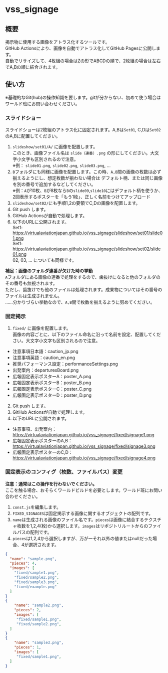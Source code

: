 # vss_signage

## 概要
掲示物に使用する画像をアトラス化するツールです。  
GitHub Actionsにより、画像を自動でアトラス化してGitHub Pagesに公開します。  
自動でリサイズして、4枚組の場合はZの形でABCDの順で、2枚組の場合は左右でA,Bの順に結合されます。  

## 使い方
※基礎的なGit(hub)の操作知識を要します。gitが分からない、初めて使う場合はワールド班にお問い合わせください。
### スライドショー
スライドショーは2枚組のアトラス化に固定されます。A,Bは`Set01`, C,Dは`Set02`のA,Bに配置してください。
1. `slideshow/set01/A/` に画像を配置します。  
   このとき、画像ファイル名は `slide（連番）.png` の形にしてください。大文字小文字も区別されるので注意。  
   ※例： `slide01.png`, `slide02.png`, `slide03.png`, ...
2. `B`フォルダにも同様に画像を配置します。この時、`A,B`間の画像の枚数は必ず揃えるようにし、想定枚数が揃わない場合は
   デフォルト柄、または同じ画像を別の番号で追加するなどしてください。  
   ※例：`A`が10枚、`B`が8枚なら`B`の`slide09`,`slide10`にはデフォルト柄を使うか、2回表示するポスターを「もう1枚」、正しく名前をつけてアップロード
3. `slideshow/set02/`にも手順1,2の要領でC,Dの画像を配置します。
4. Git push します。
5. GitHub Actionsが自動で処理します。
6. 以下のURLに公開されます。  
   Set1: https://virtualaviationjapan.github.io/vss_signage/slideshow/set01/slide01.png  
   Set1: https://virtualaviationjapan.github.io/vss_signage/slideshow/set02/slide01.png  
   02, 03, ... についても同様です。

**補足：画像のフォルダ連番が欠けた時の挙動**  
   `A`フォルダにある画像の連番で処理をするので、歯抜けになると他のフォルダのその番号も無視されます。  
   ただし、歯抜けでも他のファイルは処理されます。成果物についてはその番号のファイルは生成されません。  
   ……分かりづらい挙動なので、`A,B`間で枚数を揃えるように努めてください。
   
### 固定掲示
1. `fixed/` に画像を配置します。  
   画像の内容ごとに、以下のファイル命名に沿って名前を設定、配置してください。大文字小文字も区別されるので注意。   
- 注意事項日本語：caution_jp.png
- 注意事項英語：caution_en.png
- 推奨パフォーマンス設定：performanceSettings.png
- 出発案内：departuresBoard.png
- 広報固定表示ポスターA：poster_A.png
- 広報固定表示ポスターB：poster_B.png
- 広報固定表示ポスターC：poster_C.png
- 広報固定表示ポスターD：poster_D.png
2. Git push します。
3. GitHub Actionsが自動で処理します。
4. 以下のURLに公開されます。
- 注意事項、出発案内：https://virtualaviationjapan.github.io/vss_signage/fixed/signage1.png
- 広報固定表示ポスターのA,B：https://virtualaviationjapan.github.io/vss_signage/fixed/signage3.png
- 広報固定表示ポスターのC,D：https://virtualaviationjapan.github.io/vss_signage/fixed/signage4.png
### 固定表示のコンフィグ（枚数、ファイルパス）変更  
  **注意：通常はこの操作を行わないでください。**  
  ここを触る場合、おそらくワールドビルドを必要とします。ワールド班にお問い合わせください。  
  
  1.  `const.js`を編集します。  
  2.  `FIXED_SIGNAGES`は固定掲示する画像に関するオブジェクトの配列です。  
  3.  `name`は生成される画像のファイル名です。`pieces`は画像に結合するテクスチャ枚数を1,2,4(枚)から選択します。`images`はリポジトリルートからのファイルパスの配列です。
  4.  `pieces`は1,2,4から選択しますが、万が一それ以外の値またはnullだった場合、4が選択されます。
   ```json
   {
     "name": "sample.png",
     "pieces": 4,
     "images": [
       "fixed/sample1.png",
       "fixed/sample2.png",
       "fixed/sample3.png",
       "fixed/example.png"
     ]
   }
   {
       "name": "sample2.png",
       "pieces": 2,
       "images": [
        "fixed/sample1.png",
        "fixed/sample2.png",
     ]
   }
   {
       "name": "sample3.png",
       "pieces": 1,
       "images": [
        "fixed/sample1.png",
     ]
   }
   ```
